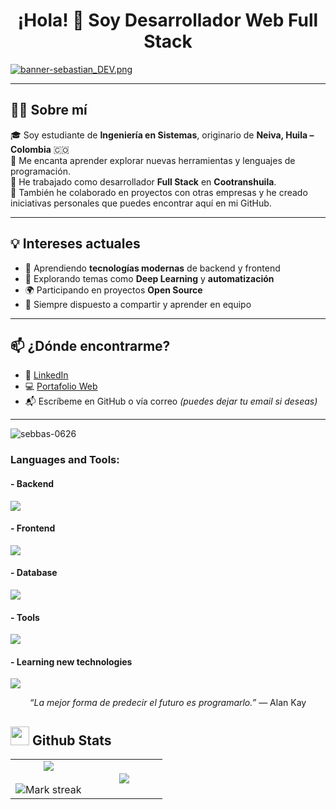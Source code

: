 <h1 align="center">¡Hola! 👋 Soy <strong>Desarrollador Web Full Stack</strong></h1>
 
[![banner-sebastian_DEV.png](https://i.postimg.cc/7hkC74kc/banner-sebastian-DEV.png)](https://postimg.cc/ThtcnxdC)
<!-- ![Github Banner](https://github.com/Jaydeep-Yadav/Jaydeep-Yadav/blob/main/banner.png)-->

---

## 👨‍🎓 Sobre mí

🎓 Soy estudiante de **Ingeniería en Sistemas**, originario de **Neiva, Huila – Colombia** 🇨🇴  
🚀 Me encanta aprender explorar nuevas herramientas y lenguajes de programación.  
💼 He trabajado como desarrollador **Full Stack** en **Cootranshuila**. <br/>
🤝 También he colaborado en proyectos con otras empresas y he creado iniciativas personales que puedes encontrar aquí en mi GitHub.    

---

## 💡 Intereses actuales

- 📌 Aprendiendo **tecnologías modernas** de backend y frontend
- 🧠 Explorando temas como **Deep Learning** y **automatización**
- 🌍 Participando en proyectos **Open Source**
- 💬 Siempre dispuesto a compartir y aprender en equipo

---
## 📫 ¿Dónde encontrarme?

- 💼 [LinkedIn](https://www.linkedin.com/in/sebbasdev/)  
- 💻 [Portafolio Web](https://sebbasdev0626.netlify.app/)  
- 📬 Escríbeme en GitHub o vía correo *(puedes dejar tu email si deseas)*  

---

<p> <img src="https://komarev.com/ghpvc/?username=sebbas-0626&label=Profile%20views&color=0e75b6&style=flat" alt="sebbas-0626" /> </p >

<h3 align="left">Languages and Tools:</h3>

<!-- Backend -->
<h4>- Backend</h4>
<p align="left">
  <a href="https://skillicons.dev">
    <img src="https://skillicons.dev/icons?i=php,laravel,nodejs,express,sequelize" />
  </a>
</p>

<!-- Frontend -->
<h4>- Frontend</h4>
<p align="left">
  <a href="https://skillicons.dev">
    <img src="https://skillicons.dev/icons?i=ts,js,vue,tailwind,materialui" />
  </a>
</p>

<!-- Database -->
<h4>- Database</h4>
<p align="left">
  <a href="https://skillicons.dev">
    <img src="https://skillicons.dev/icons?i=mongodb,mysql,postgresql" />
  </a>
</p>

<!-- Cloud Servers 
<h4>- Cloud Servers</h4>
<p align="left">
  <a href="https://skillicons.dev">
    <img src="https://skillicons.dev/icons?i=azure,aws,gcp,firebase,cloudflare" />
  </a>
</p>-->

<!-- Tools -->
<h4>- Tools</h4>
<p align="left">
  <a href="https://skillicons.dev">
    <img src="https://skillicons.dev/icons?i=git,github,docker,figma,xd,idea,vscode,postman," />
  </a>
</p>

<!-- Learning -->
<h4>- Learning new technologies</h4>
<p align="left">
  <a href="https://skillicons.dev">
    <img src="https://skillicons.dev/icons?i=linux,react,nextjs,redux,java,py,spring,flask,fastapi,nestjs,angular,astro" />
  </a>
</p>
<p align="center">
  <em>“La mejor forma de predecir el futuro es programarlo.”</em> — Alan Kay
</p>

## <picture> <img src = "https://github.com/7oSkaaa/7oSkaaa/blob/main/Images/Statistics.gif?raw=true" width = 30px>  </picture> Github Stats

<!--- stats & Trophy (start) -->
<p align="center">
  <!--- stats (start) -->
<table align="center">
<tr border="none">
<td width="50%" align="center">
  
  <img  align="center"  src="https://github-readme-stats.vercel.app/api?username=sebbas-0626&theme=dark&show_icons=true&count_private=true" />
  <br></br>
  <img  title="🔥 Get streak stats for your profile at git.io/streak-stats" alt="Mark streak" src="https://github-readme-streak-stats.herokuapp.com/?user=1010nishant&theme=dark&hide_border=false" /> 
</td>

<td width="50%" align="center">

  <img  align="center"  src="https://github-readme-stats.anuraghazra1.vercel.app/api/top-langs/?username=sebbas-0626&theme=dark&hide_border=false&no-bg=true&no-frame=true&langs_count=10"/>
  
  </td>
</tr>
</table>

    

